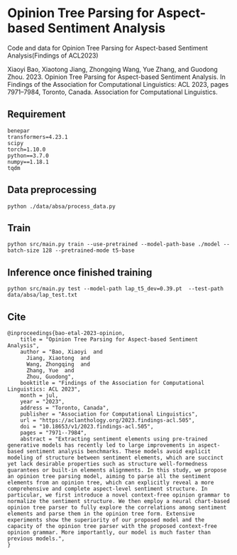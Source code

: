 # Opinion Tree Parsing for Aspect-based Sentiment Analysis
Code and data for Opinion Tree Parsing for Aspect-based Sentiment Analysis(Findings of ACL2023)

Xiaoyi Bao, Xiaotong Jiang, Zhongqing Wang, Yue Zhang, and Guodong Zhou. 2023. Opinion Tree Parsing for Aspect-based Sentiment Analysis. In Findings of the Association for Computational Linguistics: ACL 2023, pages 7971–7984, Toronto, Canada. Association for Computational Linguistics.

## Requirement
    benepar
    transformers=4.23.1 
    scipy
    torch=1.10.0
    python==3.7.0
    numpy==1.18.1 
    tqdm
## Data preprocessing 

    python ./data/absa/process_data.py
    

## Train 

    python src/main.py train --use-pretrained --model-path-base ./model --batch-size 128 --pretrained-mode t5-base
    
    
## Inference once finished training

    python src/main.py test --model-path lap_t5_dev=0.39.pt  --test-path data/absa/lap_test.txt
    
## Cite
    @inproceedings{bao-etal-2023-opinion,
        title = "Opinion Tree Parsing for Aspect-based Sentiment Analysis",
        author = "Bao, Xiaoyi  and
          Jiang, Xiaotong  and
          Wang, Zhongqing  and
          Zhang, Yue  and
          Zhou, Guodong",
        booktitle = "Findings of the Association for Computational Linguistics: ACL 2023",
        month = jul,
        year = "2023",
        address = "Toronto, Canada",
        publisher = "Association for Computational Linguistics",
        url = "https://aclanthology.org/2023.findings-acl.505",
        doi = "10.18653/v1/2023.findings-acl.505",
        pages = "7971--7984",
        abstract = "Extracting sentiment elements using pre-trained generative models has recently led to large improvements in aspect-based sentiment analysis benchmarks. These models avoid explicit modeling of structure between sentiment elements, which are succinct yet lack desirable properties such as structure well-formedness guarantees or built-in elements alignments. In this study, we propose an opinion tree parsing model, aiming to parse all the sentiment elements from an opinion tree, which can explicitly reveal a more comprehensive and complete aspect-level sentiment structure. In particular, we first introduce a novel context-free opinion grammar to normalize the sentiment structure. We then employ a neural chart-based opinion tree parser to fully explore the correlations among sentiment elements and parse them in the opinion tree form. Extensive experiments show the superiority of our proposed model and the capacity of the opinion tree parser with the proposed context-free opinion grammar. More importantly, our model is much faster than previous models.",
    }
